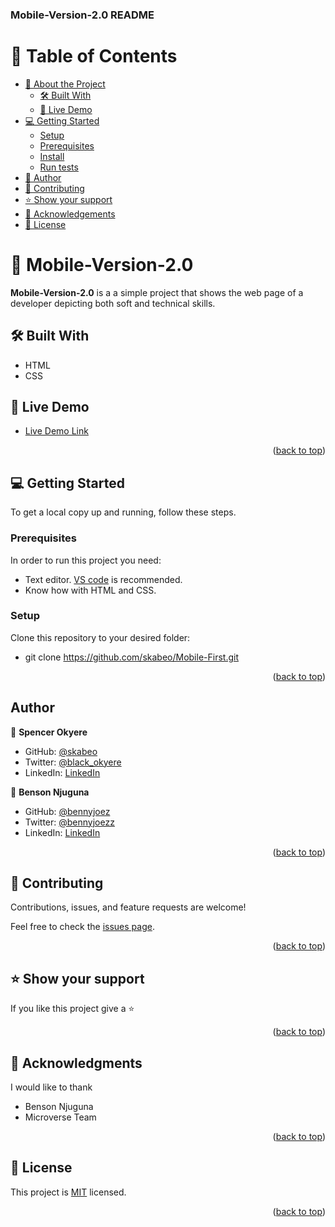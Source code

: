 <a name="readme-top"></a>

<h3><b>Mobile-Version-2.0 README</b></h3>

# 📗 Table of Contents

- [📖 About the Project](#about-project)
  - [🛠 Built With](#built-with)
  - [🚀 Live Demo](#live-demo)
- [💻 Getting Started](#getting-started)
  - [Setup](#setup)
  - [Prerequisites](#prerequisites)
  - [Install](#install)
  - [Run tests](#run-tests)
- [👥 Author](#authors)
- [🤝 Contributing](#contributing)
- [⭐️ Show your support](#support)
- [🙏 Acknowledgements](#acknowledgements)
- [📝 License](#license)

# 📖 Mobile-Version-2.0 <a name="about-project"></a>

**Mobile-Version-2.0** is a a simple project that shows the web page of a
 developer depicting both soft and technical skills.

## 🛠 Built With <a name="built-with"></a>

- HTML
- CSS

## 🚀 Live Demo <a name="live-demo"></a>

- [Live Demo Link](http://127.0.0.1:5500/index.html)

<p align="right">(<a href="#readme-top">back to top</a>)</p>


## 💻 Getting Started <a name="getting-started"></a>

To get a local copy up and running, follow these steps.

### Prerequisites

In order to run this project you need:

- Text editor. [VS code](https://code.visualstudio.com/download) is recommended.
- Know how with HTML and CSS.

### Setup

Clone this repository to your desired folder:

- git clone https://github.com/skabeo/Mobile-First.git

<p align="right">(<a href="#readme-top">back to top</a>)</p>

## Author

👤 **Spencer Okyere**

- GitHub: [@skabeo](https://github.com/skabeo)
- Twitter: [@black_okyere](https://twitter.com/black_okyere)
- LinkedIn: [LinkedIn](https://linkedin.com/in/okyere-spencer-9b602623b)

👤 **Benson Njuguna**

- GitHub: [@bennyjoez](https://github.com/bennyjoez)
- Twitter: [@bennyjoezz](https://twitter.com/bennyjoezz)
- LinkedIn: [LinkedIn](https://linkedin.com/in/bennyjoez)

<p align="right">(<a href="#readme-top">back to top</a>)</p>


## 🤝 Contributing <a name="contributing"></a>

Contributions, issues, and feature requests are welcome!

Feel free to check the [issues page](https://github.com/skabeo/Mobile-Version-2.0/issues).

<p align="right">(<a href="#readme-top">back to top</a>)</p>

## ⭐️ Show your support <a name="support"></a>

If you like this project give a ⭐️

<p align="right">(<a href="#readme-top">back to top</a>)</p>

## 🙏 Acknowledgments <a name="acknowledgements"></a>

I would like to thank

- Benson Njuguna
- Microverse Team

<p align="right">(<a href="#readme-top">back to top</a>)</p>

## 📝 License <a name="license"></a>

This project is [MIT](https://github.com/skabeo/Mobile-Version-2.0/blob/main/LICENSE.md) licensed.

<p align="right">(<a href="#readme-top">back to top</a>)</p>
